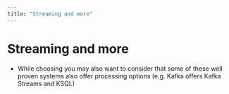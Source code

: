 ```yaml
---
title: "Streaming and more"
---
```

# Streaming and more

* While choosing you may also want to consider that some of these well proven systems also offer processing options (e.g. Kafka offers Kafka Streams and KSQL)

